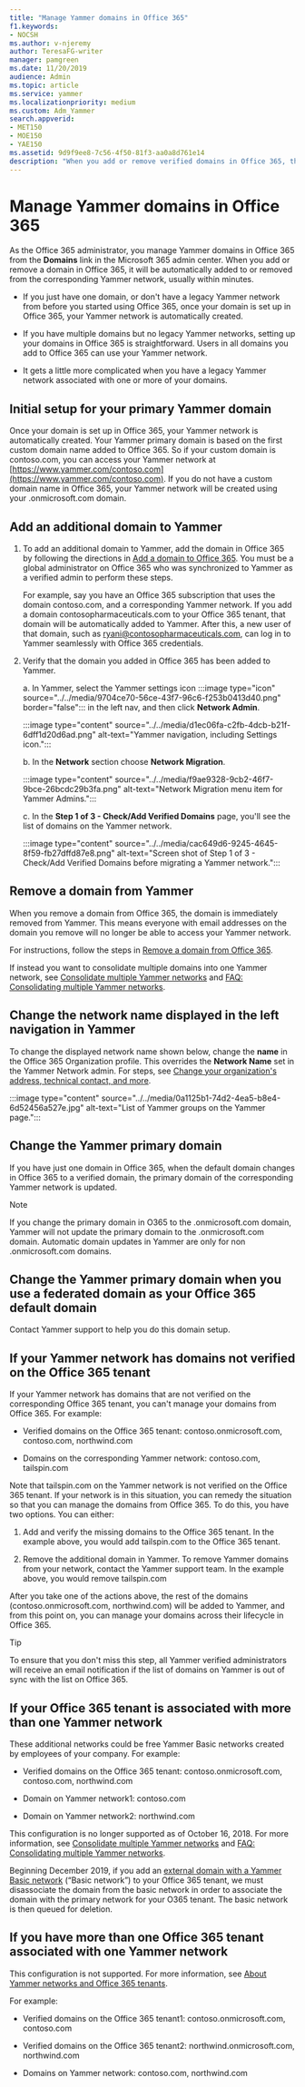 ```yaml
---
title: "Manage Yammer domains in Office 365"
f1.keywords:
- NOCSH
ms.author: v-njeremy
author: TeresaFG-writer
manager: pamgreen
ms.date: 11/20/2019
audience: Admin
ms.topic: article
ms.service: yammer
ms.localizationpriority: medium
ms.custom: Adm_Yammer
search.appverid:
- MET150
- MOE150
- YAE150
ms.assetid: 9d9f9ee8-7c56-4f50-81f3-aa0a8d761e14
description: "When you add or remove verified domains in Office 365, they are automatically added or removed from your Yammer network."
---
```


# Manage Yammer domains in Office 365

As the Office 365 administrator, you manage Yammer domains in Office 365 from the **Domains** link in the Microsoft 365 admin center. When you add or remove a domain in Office 365, it will be automatically added to or removed from the corresponding Yammer network, usually within minutes.
  
- If you just have one domain, or don't have a legacy Yammer network from before you started using Office 365, once your domain is set up in Office 365, your Yammer network is automatically created.

- If you have multiple domains but no legacy Yammer networks, setting up your domains in Office 365 is straightforward. Users in all domains you add to Office 365 can use your Yammer network.

- It gets a little more complicated when you have a legacy Yammer network associated with one or more of your domains.

## Initial setup for your primary Yammer domain

Once your domain is set up in Office 365, your Yammer network is automatically created. Your Yammer primary domain is based on the first custom domain name added to Office 365. So if your custom domain is contoso.com, you can access your Yammer network at [https://www.yammer.com/contoso.com](https://www.yammer.com/contoso.com). If you do not have a custom domain name in Office 365, your Yammer network will be created using your .onmicrosoft.com domain.

## Add an additional domain to Yammer

<a name="add"></a>

1. To add an additional domain to Yammer, add the domain in Office 365 by following the directions in [Add a domain to Office 365](https://support.office.com/article/6383f56d-3d09-4dcb-9b41-b5f5a5efd611). You must be a global administrator on Office 365 who was synchronized to Yammer as a verified admin to perform these steps.

    For example, say you have an Office 365 subscription that uses the domain contoso.com, and a corresponding Yammer network. If you add a domain contosopharmaceuticals.com to your Office 365 tenant, that domain will be automatically added to Yammer. After this, a new user of that domain, such as ryani@contosopharmaceuticals.com, can log in to Yammer seamlessly with Office 365 credentials.

2. Verify that the domain you added in Office 365 has been added to Yammer.  
  
    a. In Yammer, select the Yammer settings icon :::image type="icon" source="../../media/9704ce70-56ce-43f7-96c6-f253b0413d40.png" border="false"::: in the left nav, and then click **Network Admin**.

    :::image type="content" source="../../media/d1ec06fa-c2fb-4dcb-b21f-6dff1d20d6ad.png" alt-text="Yammer navigation, including Settings icon.":::
  
    b. In the **Network** section choose **Network Migration**.

    :::image type="content" source="../../media/f9ae9328-9cb2-46f7-9bce-26bcdc29b3fa.png" alt-text="Network Migration menu item for Yammer Admins.":::
  
    c. In the **Step 1 of 3 - Check/Add Verified Domains** page, you'll see the list of domains on the Yammer network.

    :::image type="content" source="../../media/cac649d6-9245-4645-8f59-fb27dffd87e8.png" alt-text="Screen shot of Step 1 of 3 - Check/Add Verified Domains before migrating a Yammer network.":::
  
## Remove a domain from Yammer

<a name="remove"></a>

When you remove a domain from Office 365, the domain is immediately removed from Yammer. This means everyone with email addresses on the domain you remove will no longer be able to access your Yammer network.

For instructions, follow the steps in [Remove a domain from Office 365](https://support.office.com/article/Remove-a-domain-from-Office-365-f09696b2-8c29-4588-a08b-b333da19810c).

If instead you want to consolidate multiple domains into one Yammer network, see [Consolidate multiple Yammer networks](./consolidate-multiple-yammer-networks.md) and [FAQ: Consolidating multiple Yammer networks](./faq-consolidate-multiple-yammer-networks.md).

## Change the network name displayed in the left navigation in Yammer

To change the displayed network name shown below, change the **name** in the Office 365 Organization profile. This overrides the **Network Name** set in the Yammer Network admin. For steps, see [Change your organization's address, technical contact, and more](https://support.office.com/article/Change-your-organization-s-address-technical-contact-and-more-a36e5a52-4df2-479e-bb97-9e67b8483e10).

   :::image type="content" source="../../media/0a1125b1-74d2-4ea5-b8e4-6d52456a527e.jpg" alt-text="List of Yammer groups on the Yammer page.":::
  
## Change the Yammer primary domain

If you have just one domain in Office 365, when the default domain changes in Office 365 to a verified domain, the primary domain of the corresponding Yammer network is updated.

   >[!NOTE]
   >If you change the primary domain in O365 to the .onmicrosoft.com domain, Yammer will not update the primary domain to the .onmicrosoft.com domain. Automatic domain updates in Yammer are only for non .onmicrosoft.com domains.

## Change the Yammer primary domain when you use a federated domain as your Office 365 default domain

Contact Yammer support to help you do this domain setup.

## If your Yammer network has domains not verified on the Office 365 tenant

If your Yammer network has domains that are not verified on the corresponding Office 365 tenant, you can't manage your domains from Office 365. For example:
  
- Verified domains on the Office 365 tenant: contoso.onmicrosoft.com, contoso.com, northwind.com

- Domains on the corresponding Yammer network: contoso.com, tailspin.com

Note that tailspin.com on the Yammer network is not verified on the Office 365 tenant. If your network is in this situation, you can remedy the situation so that you can manage the domains from Office 365. To do this, you have two options. You can either:
  
1. Add and verify the missing domains to the Office 365 tenant. In the example above, you would add tailspin.com to the Office 365 tenant.

2. Remove the additional domain in Yammer. To remove Yammer domains from your network, contact the Yammer support team. In the example above, you would remove tailspin.com

After you take one of the actions above, the rest of the domains (contoso.onmicrosoft.com, northwind.com) will be added to Yammer, and from this point on, you can manage your domains across their lifecycle in Office 365.
  
> [!TIP]
> To ensure that you don't miss this step, all Yammer verified administrators will receive an email notification if the list of domains on Yammer is out of sync with the list on Office 365.
  
## If your Office 365 tenant is associated with more than one Yammer network

These additional networks could be free Yammer Basic networks created by employees of your company. For example:
  
- Verified domains on the Office 365 tenant: contoso.onmicrosoft.com, contoso.com, northwind.com

- Domain on Yammer network1: contoso.com

- Domain on Yammer network2: northwind.com

This configuration is no longer supported as of October 16, 2018. For more information, see [Consolidate multiple Yammer networks](./consolidate-multiple-yammer-networks.md) and [FAQ: Consolidating multiple Yammer networks](./faq-consolidate-multiple-yammer-networks.md).

Beginning December 2019, if you add an [external domain with a Yammer Basic network](add-basic-domains-to-office-365.md) (“Basic network”) to your Office 365 tenant, we must disassociate the domain from the basic network in order to associate the domain with the primary network for your O365 tenant. The basic network is then queued for deletion.

## If you have more than one Office 365 tenant associated with one Yammer network

This configuration is not supported. For more information, see [About Yammer networks and Office 365 tenants](yammer-and-office-365.md).

For example:
  
- Verified domains on the Office 365 tenant1: contoso.onmicrosoft.com, contoso.com

- Verified domains on the Office 365 tenant2: northwind.onmicrosoft.com, northwind.com

- Domains on Yammer network: contoso.com, northwind.com
